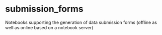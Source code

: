 # submission_forms
Notebooks supporting the generation of data submission forms (offline as well as online based on a notebook server)
